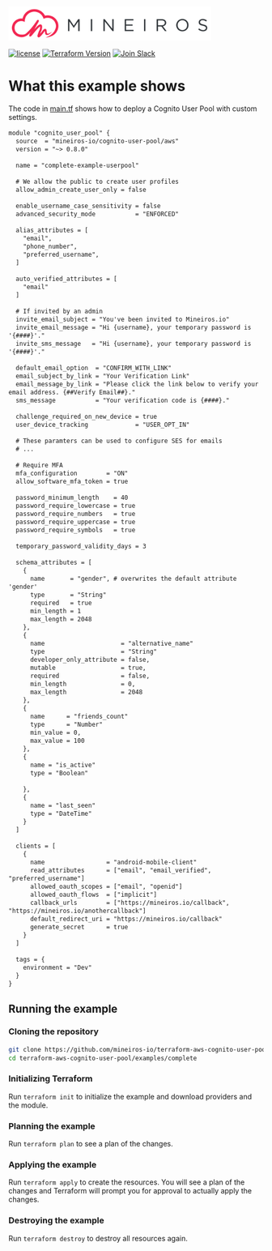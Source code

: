 [<img src="https://raw.githubusercontent.com/mineiros-io/brand/3bffd30e8bdbbde32c143e2650b2faa55f1df3ea/mineiros-primary-logo.svg" width="400"/>][homepage]

[![license][badge-license]][apache20]
[![Terraform Version][badge-terraform]][releases-terraform]
[![Join Slack][badge-slack]][slack]

# What this example shows

The code in [main.tf]
shows how to deploy a Cognito User Pool with custom settings.

```hcl
module "cognito_user_pool" {
  source  = "mineiros-io/cognito-user-pool/aws"
  version = "~> 0.8.0"

  name = "complete-example-userpool"

  # We allow the public to create user profiles
  allow_admin_create_user_only = false

  enable_username_case_sensitivity = false
  advanced_security_mode           = "ENFORCED"

  alias_attributes = [
    "email",
    "phone_number",
    "preferred_username",
  ]

  auto_verified_attributes = [
    "email"
  ]

  # If invited by an admin
  invite_email_subject = "You've been invited to Mineiros.io"
  invite_email_message = "Hi {username}, your temporary password is '{####}'."
  invite_sms_message   = "Hi {username}, your temporary password is '{####}'."

  default_email_option  = "CONFIRM_WITH_LINK"
  email_subject_by_link = "Your Verification Link"
  email_message_by_link = "Please click the link below to verify your email address. {##Verify Email##}."
  sms_message           = "Your verification code is {####}."

  challenge_required_on_new_device = true
  user_device_tracking             = "USER_OPT_IN"

  # These paramters can be used to configure SES for emails
  # ...

  # Require MFA
  mfa_configuration        = "ON"
  allow_software_mfa_token = true

  password_minimum_length    = 40
  password_require_lowercase = true
  password_require_numbers   = true
  password_require_uppercase = true
  password_require_symbols   = true

  temporary_password_validity_days = 3

  schema_attributes = [
    {
      name       = "gender", # overwrites the default attribute 'gender'
      type       = "String"
      required   = true
      min_length = 1
      max_length = 2048
    },
    {
      name                     = "alternative_name"
      type                     = "String"
      developer_only_attribute = false,
      mutable                  = true,
      required                 = false,
      min_length               = 0,
      max_length               = 2048
    },
    {
      name      = "friends_count"
      type      = "Number"
      min_value = 0,
      max_value = 100
    },
    {
      name = "is_active"
      type = "Boolean"

    },
    {
      name = "last_seen"
      type = "DateTime"
    }
  ]

  clients = [
    {
      name                 = "android-mobile-client"
      read_attributes      = ["email", "email_verified", "preferred_username"]
      allowed_oauth_scopes = ["email", "openid"]
      allowed_oauth_flows  = ["implicit"]
      callback_urls        = ["https://mineiros.io/callback", "https://mineiros.io/anothercallback"]
      default_redirect_uri = "https://mineiros.io/callback"
      generate_secret      = true
    }
  ]

  tags = {
    environment = "Dev"
  }
}
```

## Running the example

### Cloning the repository

```bash
git clone https://github.com/mineiros-io/terraform-aws-cognito-user-pool.git
cd terraform-aws-cognito-user-pool/examples/complete
```

### Initializing Terraform

Run `terraform init` to initialize the example and download providers and the module.

### Planning the example

Run `terraform plan` to see a plan of the changes.

### Applying the example

Run `terraform apply` to create the resources.
You will see a plan of the changes and Terraform will prompt you for approval to actually apply the changes.

### Destroying the example

Run `terraform destroy` to destroy all resources again.

<!-- References -->

[main.tf]: https://github.com/mineiros-io/terraform-aws-cognito-user-pool/tree/master/examples/complete/main.tf

[homepage]: https://mineiros.io/?ref=terraform-module-template

[badge-license]: https://img.shields.io/badge/license-Apache%202.0-brightgreen.svg
[badge-terraform]: https://img.shields.io/badge/terraform-1.x%20|%200.15%20|%200.14%20|%200.13%20|%200.12.20+-623CE4.svg?logo=terraform
[badge-slack]: https://img.shields.io/badge/slack-@mineiros--community-f32752.svg?logo=slack

[releases-terraform]: https://github.com/hashicorp/terraform/releases
[apache20]: https://opensource.org/licenses/Apache-2.0
[slack]: https://join.slack.com/t/mineiros-community/shared_invite/zt-ehidestg-aLGoIENLVs6tvwJ11w9WGg
